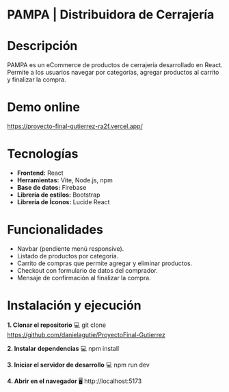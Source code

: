 # PAMPA | Distribuidora de Cerrajería

# Descripción
PAMPA es un eCommerce de productos de cerrajería desarrollado en React.
Permite a los usuarios navegar por categorías, agregar productos al carrito y finalizar la compra.

# Demo online
https://proyecto-final-gutierrez-ra2f.vercel.app/

# Tecnologías
- **Frontend:** React
- **Herramientas:** Vite, Node.js, npm
- **Base de datos:** Firebase
- **Librería de estilos:** Bootstrap
- **Librería de Íconos:** Lucide React

# Funcionalidades
- Navbar (pendiente menú responsive).
- Listado de productos por categoría.
- Carrito de compras que permite agregar y eliminar productos.
- Checkout con formulario de datos del comprador.
- Mensaje de confirmación al finalizar la compra.

# Instalación y ejecución

**1. Clonar el repositorio**
💻 git clone https://github.com/danielagutie/ProyectoFinal-Gutierrez

**2. Instalar dependencias**
💻 npm install

**3. Iniciar el servidor de desarrollo**
💻 npm run dev

**4. Abrir en el navegador**
🖥️ http://localhost:5173